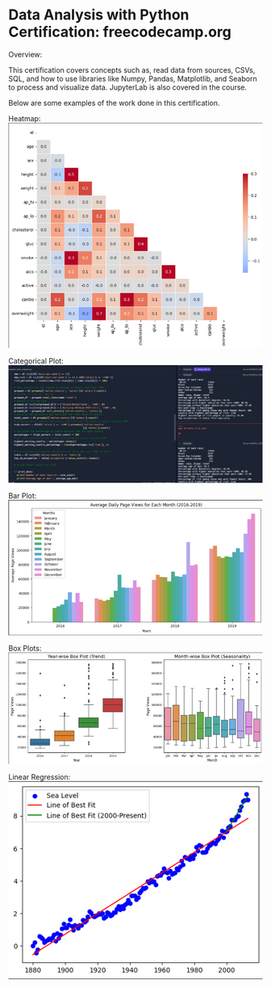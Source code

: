 # Data Analysis with Python Certification: freecodecamp.org

Overview:

 This certification covers concepts such as, read data from sources, CSVs, SQL, and how to use libraries like Numpy, Pandas, Matplotlib, and Seaborn to process and visualize data. JupyterLab is also covered in the course.

Below are some examples of the work done in this certification.

Heatmap:
![Image 1](Project_Pics/Project_3_HeatMap.png)

Categorical Plot:
![Image 2](Project_Pics/Project_2_Demographic_Data_Analyzer.png)

Bar Plot:
![Image 3](Project_Pics/Project_4_Bar_Plot.png)

Box Plots:
![Image 4](Project_Pics/Project_4_Box_Plot.png)

Linear Regression:
![Image 5](Project_Pics/Project_5_Linear_Regression.png)


